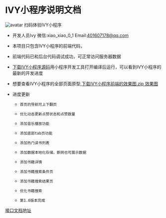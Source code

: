 # IVY小程序说明文档

![avatar](https://user-images.githubusercontent.com/38653501/89128213-95632e00-d526-11ea-944e-bb05ce02fd2e.png)
扫码体验IVY小程序




* 开发人员Ivy 微信:xiao_xiao_0_1 Email:401607178@qq.com

* 本项目只包含IVY小程序的前端代码，

* 前端代码已和后台代码调试成功，可正常访问服务器数据

* [下载IVY小程序源码](https://github.com/Xiao01/old_island.git)用小程序开发工具打开编译后运行，可以看到IVY小程序的最新的开发进度

* 想要查看IVY小程序的全部页面原型,[下载IVY小程序前端的效果图.zip 效果图](https://github.com/Xiao01/old_island/blob/master/IVY小程序前端的效果图.zip)

* 进度更新
    -     首页的导航可上下翻页
    -     优化动态更新点赞状态和点赞数量
    -     添加音乐播放功能
    -     添加底部tab页功能   
    -     添加热门读书列表
    -     添加数据本地化存储，断网也可展示数据 
    -     添加书籍详情 
    -     添加书籍搜索条件页
    -     添加书籍搜索结果页
    -     优化书籍搜索
    -     第1.0版本完成



[接口文档地址](http://bl.7yue.pro/dev/index.html)




